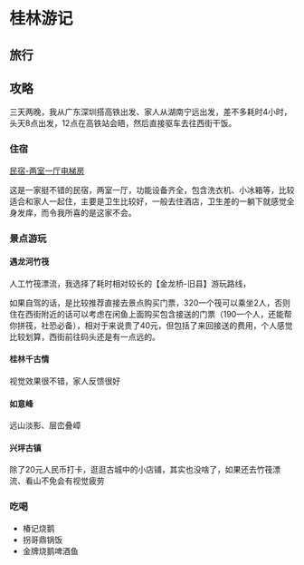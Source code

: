 # 桂林游记


## 旅行

## 攻略
三天两晚，我从广东深圳搭高铁出发、家人从湖南宁远出发，差不多耗时4小时，头天8点出发，12点在高铁站会晤，然后直接驱车去往西街干饭。

### 住宿
[民宿-两室一厅电梯房]( https://m.ctrip.com/webapp/inn-v2/detail/6486041.html?channelid=26&autoawaken=close)

这是一家挺不错的民宿，两室一厅，功能设备齐全，包含洗衣机、小冰箱等，比较适合和家人一起住，主要是卫生比较好，一般去住酒店，卫生差的一躺下就感觉全身发痒，而令我所喜的是这家不会。

### 景点游玩
#### 遇龙河竹筏
人工竹筏漂流，我选择了耗时相对较长的【金龙桥-旧县】游玩路线，

如果自驾的话，是比较推荐直接去景点购买门票，320一个筏可以乘坐2人，否则住在西街附近的话可以考虑在闲鱼上面购买包含接送的门票（190一个人，还能帮你拼筏，社恐必备），相对于来说贵了40元，但包括了来回接送的费用，个人感觉比较划算，西街前往码头还是有一点远的。

#### 桂林千古情
视觉效果很不错，家人反馈很好

#### 如意峰
远山淡影、层峦叠嶂

#### 兴坪古镇
除了20元人民币打卡，逛逛古城中的小店铺，其实也没啥了，如果还去竹筏漂流、看山不免会有视觉疲劳

### 吃喝
- 椿记烧鹅
- 拐哥鼎锅饭
- 金牌烧鹅啤酒鱼



